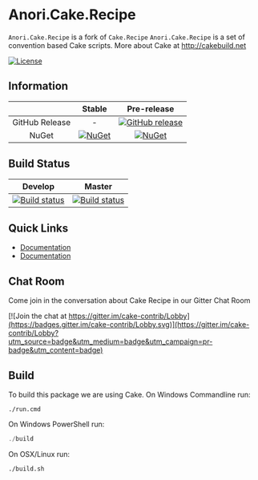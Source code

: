 # Anori.Cake.Recipe

`Anori.Cake.Recipe` is a fork of `Cake.Recipe`
`Anori.Cake.Recipe` is a set of convention based Cake scripts.
More about Cake at http://cakebuild.net

[![License](http://img.shields.io/:license-mit-blue.svg)](https://github.com/cake-contrib/Cake.Recipe/blob/develop/LICENSE)

## Information

| | Stable | Pre-release |
|:--:|:--:|:--:|
|GitHub Release|-|[![GitHub release](https://img.shields.io/github/release/anorisoft/Cake.Recipe.svg)](https://github.com/anorisoft/Cake.Recipe/releases/latest)|
|NuGet|[![NuGet](https://img.shields.io/nuget/v/Cake.Recipe.svg)](https://www.nuget.org/packages/Anori.Cake.Recipe)|[![NuGet](https://img.shields.io/nuget/vpre/Cake.Recipe.svg)](https://www.nuget.org/packages/Anori.Cake.Recipe)|

## Build Status

|Develop|Master|
|:--:|:--:|
|[![Build status](https://ci.appveyor.com/api/projects/status/github/anorisoft/cake.recipe?branch=Develop&svg=true)](https://ci.appveyor.com/project/anorisoft/cake-recipe/branch/develop)|[![Build status](https://ci.appveyor.com/api/projects/status/8v4yfo3xke29v9g4/branch/develop?svg=true)](https://ci.appveyor.com/project/anorisoft/cake-recipe/branch/master)|


## Quick Links

- [Documentation](https://anori.github.io/Cake.Recipe)
- [Documentation](https://cake-contrib.github.io/Cake.Recipe)

## Chat Room

Come join in the conversation about Cake Recipe in our Gitter Chat Room

[![Join the chat at https://gitter.im/cake-contrib/Lobby](https://badges.gitter.im/cake-contrib/Lobby.svg)](https://gitter.im/cake-contrib/Lobby?utm_source=badge&utm_medium=badge&utm_campaign=pr-badge&utm_content=badge)

## Build

To build this package we are using Cake.
On Windows Commandline run:

```batch
./run.cmd
```

On Windows PowerShell run:

```powershell
./build
```

On OSX/Linux run:

```bash
./build.sh
```
